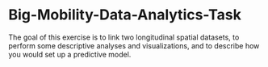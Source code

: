 # Big-Mobility-Data-Analytics-Task
The goal of this exercise is to link two longitudinal spatial datasets, to perform some descriptive analyses and visualizations, and to describe how you would set up a predictive model.

